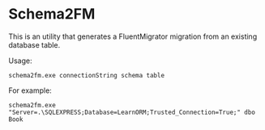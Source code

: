 # Schema2FM

This is an utility that generates a FluentMigrator migration from an existing database table.

Usage:

	schema2fm.exe connectionString schema table

For example:

	schema2fm.exe "Server=.\SQLEXPRESS;Database=LearnORM;Trusted_Connection=True;" dbo Book
